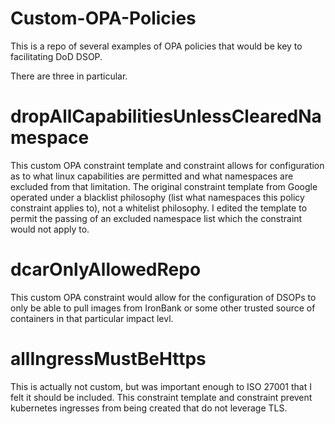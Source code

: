 # Custom-OPA-Policies
This is a repo of several examples of OPA policies that would be key to facilitating DoD DSOP.

There are three in particular.
# dropAllCapabilitiesUnlessClearedNamespace
This custom OPA constraint template and constraint allows for configuration as to what linux capabilities are permitted and what namespaces are excluded from that limitation.
The original constraint template from Google operated under a blacklist philosophy (list what namespaces this policy constraint applies to), not a whitelist philosophy. I edited the template to permit the passing of an excluded namespace list which the constraint would not apply to.

# dcarOnlyAllowedRepo
This custom OPA constraint would allow for the configuration of DSOPs to only be able to pull images from IronBank or some other trusted source of containers in that particular impact levl.

# allIngressMustBeHttps
This is actually not custom, but was important enough to ISO 27001 that I felt it should be included. This constraint template and constraint prevent kubernetes ingresses from being created that do not leverage TLS.
